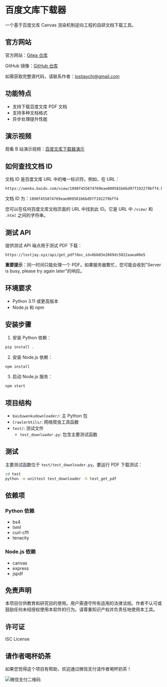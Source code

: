 # 百度文库下载器

一个基于百度文库 Canvas 渲染机制逆向工程的自研文档下载工具。

## 官方网站

官方网站：[Gitea 仓库](https://lostjay.xyz/gitea/github/baiduwenkudownloader)

GitHub 镜像：[GitHub 仓库](https://github.com/lostjay/baiduwenkudownloader)

如需获取完整源代码，请联系作者：lostjaychi@gmail.com

## 功能特点

- 支持下载百度文库 PDF 文档
- 支持多种文档格式
- 异步处理提升性能

## 演示视频

观看 B 站演示视频：[百度文库下载器演示](https://www.bilibili.com/video/BV1FhMnzwEeK)

## 如何查找文档 ID

文档 ID 是百度文库 URL 中的唯一标识符。例如，在 URL：
```
https://wenku.baidu.com/view/1898f455874769eae009581b6bd97f192279bff4.html
```
文档 ID 为：`1898f455874769eae009581b6bd97f192279bff4`

您可以在任何百度文库文档页面的 URL 中找到此 ID。它是 URL 中 `/view/` 和 `.html` 之间的字符串。

## 测试 API

提供测试 API 端点用于测试 PDF 下载：

```
https://lostjay.xyz/api/get_pdf?doc_id=6bb03e2669dc5022aaea00e5
```

**重要提示**：同一时间只能处理一个 PDF。如果服务器繁忙，您可能会收到"Server is busy, please try again later"的响应。

## 环境要求

- Python 3.11 或更高版本
- Node.js 和 npm

## 安装步骤

1. 安装 Python 依赖：
```bash
pip install .
```

2. 安装 Node.js 依赖：
```bash
npm install
```

3. 启动 Node.js 服务：
```bash
npm start
```

## 项目结构

- `baiduwenkudownloader/`: 主 Python 包
- `CrawlerUtils/`: 网络爬虫工具函数
- `test/`: 测试文件
  - `test_downloader.py`: 包含主要测试函数

## 测试

主要测试函数位于 `test/test_downloader.py`。要运行 PDF 下载测试：

```bash
cd test
python -m unittest test_downloader -k test_get_pdf
```

## 依赖项

### Python 依赖
- bs4
- lxml
- curl-cffi
- tenacity

### Node.js 依赖
- canvas
- express
- jspdf

## 免责声明

本项目仅供教育和研究目的使用。用户需遵守所有适用的法律法规。作者不认可或鼓励任何未经授权使用本软件的行为。请尊重知识产权并负责任地使用本工具。

## 许可证

ISC License

## 请作者喝杯奶茶

如果您觉得这个项目有帮助，欢迎通过微信支付请作者喝杯奶茶！

![微信支付二维码](https://lostjay.xyz/wechatpay) 